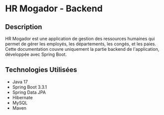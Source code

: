 # HR Mogador - Backend

## Description
HR Mogador est une application de gestion des ressources humaines qui permet de gérer les employés, les départements, les congés, et les paies. Cette documentation couvre uniquement la partie backend de l'application, développée avec Spring Boot.

## Technologies Utilisées
- Java 17
- Spring Boot 3.3.1
- Spring Data JPA
- Hibernate
- MySQL
- Maven
